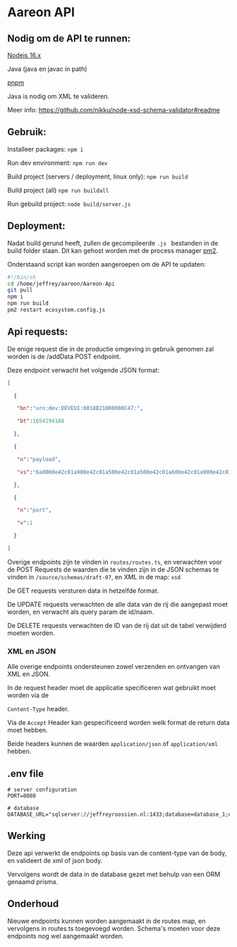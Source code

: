 # Aareon API



## Nodig om de API te runnen:

[Nodejs 16.x]( https://nodejs.dev/)

Java (java en javac in path)

[pnpm](https://pnpm.io/installation)



Java is nodig om XML te valideren. 

Meer info: https://github.com/nikku/node-xsd-schema-validator#readme



## Gebruik: 

Installeer packages: `npm i`

Run dev environment: `npm run dev`

Build project (servers / deployment, linux only): `npm run build`

Build project (all) `npm run buildall`

Run gebuild project: `node build/server.js`



## Deployment:

Nadat build gerund heeft,  zullen de gecompileerde `.js ` bestanden in de build folder staan. Dit kan gehost worden met de process manager [pm2](https://pm2.keymetrics.io/).

Onderstaand script kan worden aangeroepen om de API te updaten:

```bash
#!/bin/sh
cd /home/jeffrey/aareon/Aareon-Api
git pull
npm i
npm run build
pm2 restart ecosystem.config.js
```



## Api requests:

De enige request die in de productie omgeving in gebruik genomen zal worden is de /addData POST endpoint.

Deze endpoint verwacht het volgende JSON format:

```JSON
[

  {

   "bn":"urn:dev:DEVEUI:0018B21000008C47:",

   "bt":1654194188

  },

  {

   "n":"payload",

   "vs":"6a0000e42c01a900e42c01a500e42c01a500e42c01a600e42c01a900e42c01ab"

  },

  {

   "n":"port",

   "v":1

  }

]
```



Overige endpoints zijn te vinden in `routes/routes.ts`, en verwachten voor de POST Requests de waarden die te vinden zijn in de JSON schemas te vinden in `/source/schemas/draft-07`, en XML in de map: `xsd`

De GET requests versturen data in hetzelfde format.

De UPDATE requests verwachten de alle data van de rij die aangepast moet worden, en verwacht als query param de id/naam.

De DELETE requests verwachten de ID van de rij dat uit de tabel verwijderd moeten worden.



### XML en JSON

Alle overige endpoints ondersteunen zowel verzenden en ontvangen van XML en JSON. 

In de request header moet de applicatie specificeren wat gebruikt moet worden via de 

`Content-Type` header. 

Via de `Accept` Header kan gespecificeerd worden welk format de return data moet hebben.

Beide headers kunnen de waarden `application/json` of `application/xml` hebben.

## .env file 
```
# server configuration
PORT=8080

# database
DATABASE_URL="sqlserver://jeffreyroossien.nl:1433;database=database_1;user=nhlstenden;password=***REMOVED***;trustServerCertificate=true;encrypt=false"
```



## Werking

Deze api verwerkt de endpoints op basis van de content-type van de body, en valideert de xml of json body.

Vervolgens wordt de data in de database gezet met behulp van een ORM genaamd prisma.



## Onderhoud

Nieuwe endpoints kunnen worden aangemaakt in de routes map, en vervolgens in routes.ts toegevoegd worden. Schema's moeten voor deze endpoints nog wel aangemaakt worden.